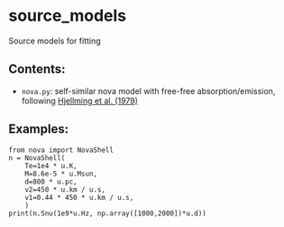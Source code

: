# source_models
Source models for fitting

## Contents:
* `nova.py`: self-similar nova model with free-free absorption/emission, following [Hjellming et al. (1979)](https://ui.adsabs.harvard.edu/abs/1979AJ.....84.1619H/abstract)


## Examples:
```
from nova import NovaShell
n = NovaShell(
    Te=1e4 * u.K,
    M=8.6e-5 * u.Msun,
    d=800 * u.pc,
    v2=450 * u.km / u.s,
    v1=0.44 * 450 * u.km / u.s,
    )
print(n.Snu(1e9*u.Hz, np.array([1000,2000])*u.d))
```
